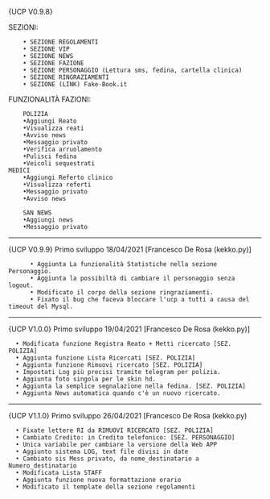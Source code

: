 {UCP V0.9.8}

SEZIONI:

		• SEZIONE REGOLAMENTI
		• SEZIONE VIP
		• SEZIONE NEWS
		• SEZIONE FAZIONE
		• SEZIONE PERSONAGGIO (Lettura sms, fedina, cartella clinica)
		• SEZIONE RINGRAZIAMENTI
		• SEZIONE (LINK) Fake-Book.it
	
FUNZIONALITÀ FAZIONI:

        POLIZIA
		•Aggiungi Reato
		•Visualizza reati
		•Avviso news
		•Messaggio privato
		•Verifica arruolamento 
		•Pulisci fedina
		•Veicoli sequestrati 
	MEDICI
		•Aggiungi Referto clinico
		•Visualizza referti
		•Messaggio privato
		•Avviso news
               
        SAN NEWS
		•Aggiungi news
		•Messaggio privato 
	
-------------------------------------------------------------

 {UCP V0.9.9} Primo sviluppo 18/04/2021 [Francesco De Rosa (kekko.py)]
   
          • Aggiunta La funzionalità Statistiche nella sezione Personaggio.
          • Aggiunta la possibiltà di cambiare il personaggio senza logout.
          • Modificato il corpo della sezione ringraziamenti.
          • Fixato il bug che faceva bloccare l'ucp a tutti a causa del timeout del Mysql.
	
-------------------------------------------------------------

 {UCP V1.0.0} Primo sviluppo 19/04/2021 [Francesco De Rosa (kekko.py)]
 
   	  • Modificata funzione Registra Reato + Metti ricercato [SEZ. POLIZIA]
   	  • Aggiunta funzione Lista Ricercati [SEZ. POLIZIA]                   
   	  • Aggiunta funzione Rimuovi ricercato [SEZ. POLIZIA]                 
   	  • Impostati Log più precisi tramite telegram per polizia.            
   	  • Aggiunta foto singola per le skin hd.                              
   	  • Aggiunta la semplice segnalazione nella fedina. [SEZ. POLIZIA]     
   	  • Aggiunta News automatica quando c'è un nuovo ricercato. 

-------------------------------------------------------------
	
{UCP V1.1.0} Primo sviluppo 26/04/2021 [Francesco De Rosa (kekko.py)

	  • Fixate lettere RI da RIMUOVI RICERCATO [SEZ. POLIZIA]
	  • Cambiato Credito: in Credito telefonico: [SEZ. PERSONAGGIO]
	  • Unica variabile per cambiare la versione della Web APP
	  • Aggiunto sistema LOG, text file divisi in date
	  • Cambiato sis Mess privato, da nome_destinatario a Numero_destinatario
	  • Modificata Lista STAFF
	  • Aggiunta funzione nuova formattazione orario
	  • Modificato il template della sezione regolamenti      

